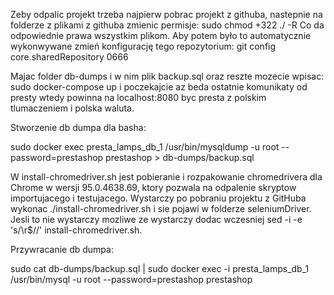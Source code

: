Zeby odpalic projekt trzeba najpierw pobrac projekt z githuba, nastepnie na folderze z plikami
z githuba zmienic permisje:
sudo chmod +322 ./ -R
Co da odpowiednie prawa wszystkim plikom.
Aby potem było to automatycznie wykonwywane zmień konfigurację tego repozytorium:
git config core.sharedRepository 0666

Majac folder db-dumps i w nim plik backup.sql oraz reszte mozecie wpisac:
sudo docker-compose up 
i poczekajcie az beda ostatnie komunikaty od presty wtedy powinna na localhost:8080
byc presta z polskim tlumaczeniem i polska waluta.


Stworzenie db dumpa dla basha:

sudo docker exec presta_lamps_db_1 /usr/bin/mysqldump -u root --password=prestashop prestashop > db-dumps/backup.sql


W install-chromedriver.sh jest pobieranie i rozpakowanie chromedrivera dla Chrome w wersji 95.0.4638.69, ktory pozwala na odpalenie skryptow importujacego i testujacego. Wystarczy po pobraniu projektu z GitHuba wykonac ./install-chromedriver.sh i sie pojawi w folderze seleniumDriver. Jesli to nie wystarczy mozliwe ze wystarczy dodac wczesniej sed -i -e 's/\r$//' install-chromedriver.sh.




Przywracanie db dumpa:

sudo cat db-dumps/backup.sql | sudo docker exec -i presta_lamps_db_1 /usr/bin/mysql -u root --password=prestashop prestashop
